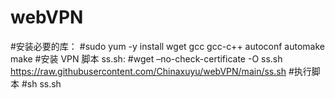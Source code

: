 # webVPN



#安装必要的库：
#sudo yum -y install wget gcc gcc-c++ autoconf automake make
#安装 VPN 脚本 ss.sh:
#wget –no-check-certificate -O ss.sh https://raw.githubusercontent.com/Chinaxuyu/webVPN/main/ss.sh
#执行脚本
#sh ss.sh
